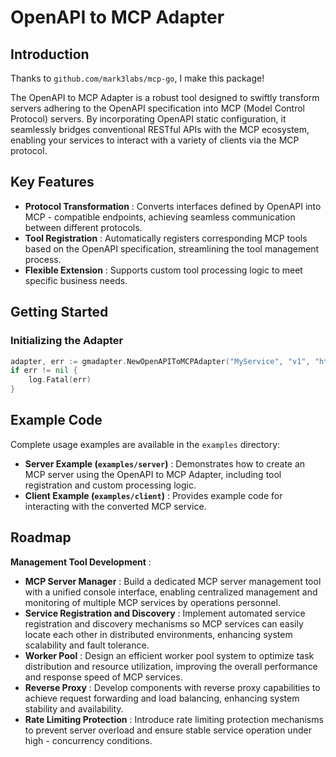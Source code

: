 # OpenAPI to MCP Adapter

## Introduction

Thanks to `github.com/mark3labs/mcp-go`, I make this package!

The OpenAPI to MCP Adapter is a robust tool designed to swiftly transform servers adhering to the OpenAPI specification into MCP (Model Control Protocol) servers. By incorporating OpenAPI static configuration, it seamlessly bridges conventional RESTful APIs with the MCP ecosystem, enabling your services to interact with a variety of clients via the MCP protocol.

## Key Features

- **Protocol Transformation** : Converts interfaces defined by OpenAPI into MCP - compatible endpoints, achieving seamless communication between different protocols.
- **Tool Registration** : Automatically registers corresponding MCP tools based on the OpenAPI specification, streamlining the tool management process.
- **Flexible Extension** : Supports custom tool processing logic to meet specific business needs.

## Getting Started

### Initializing the Adapter

```go
adapter, err := gmadapter.NewOpenAPIToMCPAdapter("MyService", "v1", "http://backend:8080", ":9090")
if err != nil {
    log.Fatal(err)
}
```

## Example Code

Complete usage examples are available in the `examples` directory:

- **Server Example (`examples/server`)** : Demonstrates how to create an MCP server using the OpenAPI to MCP Adapter, including tool registration and custom processing logic.
- **Client Example (`examples/client`)** : Provides example code for interacting with the converted MCP service.

## Roadmap

**Management Tool Development** :

- **MCP Server Manager** : Build a dedicated MCP server management tool with a unified console interface, enabling centralized management and monitoring of multiple MCP services by operations personnel.
- **Service Registration and Discovery** : Implement automated service registration and discovery mechanisms so MCP services can easily locate each other in distributed environments, enhancing system scalability and fault tolerance.
- **Worker Pool** : Design an efficient worker pool system to optimize task distribution and resource utilization, improving the overall performance and response speed of MCP services.
- **Reverse Proxy** : Develop components with reverse proxy capabilities to achieve request forwarding and load balancing, enhancing system stability and availability.
- **Rate Limiting Protection** : Introduce rate limiting protection mechanisms to prevent server overload and ensure stable service operation under high - concurrency conditions.
